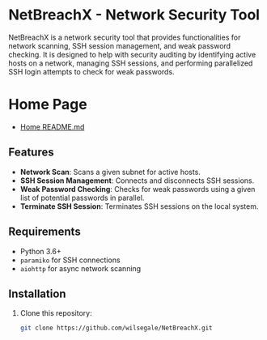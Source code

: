 # NetBreachX - Network Security Tool

NetBreachX is a network security tool that provides functionalities for network scanning, SSH session management, and weak password checking. It is designed to help with security auditing by identifying active hosts on a network, managing SSH sessions, and performing parallelized SSH login attempts to check for weak passwords.
# Home Page
- [Home README.md](../)
## Features
- **Network Scan**: Scans a given subnet for active hosts.
- **SSH Session Management**: Connects and disconnects SSH sessions.
- **Weak Password Checking**: Checks for weak passwords using a given list of potential passwords in parallel.
- **Terminate SSH Session**: Terminates SSH sessions on the local system.

## Requirements
- Python 3.6+
- `paramiko` for SSH connections
- `aiohttp` for async network scanning

## Installation
1. Clone this repository:
   ```bash
   git clone https://github.com/wilsegale/NetBreachX.git

